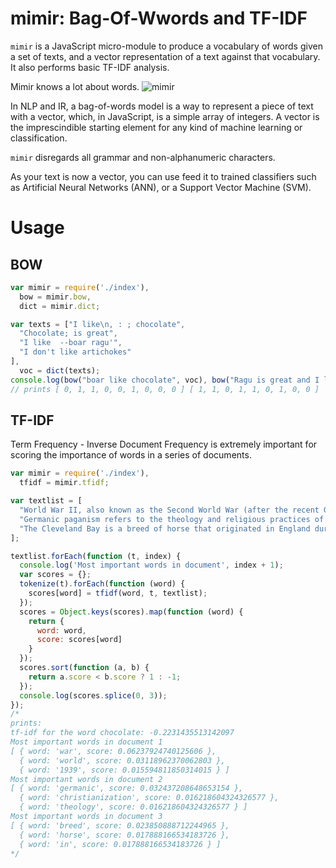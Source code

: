 # mimir: Bag-Of-Wwords and TF-IDF

`mimir` is a JavaScript micro-module to produce a vocabulary of words given a set of texts, and a vector representation of a text against that vocabulary. It also performs basic TF-IDF analysis.

Mimir knows a lot about words.
![mimir](https://upload.wikimedia.org/wikipedia/commons/1/19/Oden_vid_Mims_lik.jpg)

In NLP and IR, a bag-of-words model is a way to represent a piece of text with a vector, which, in 
JavaScript, is a simple array of integers.
A vector is the imprescindible starting element for any kind of machine learning or classification.

`mimir` disregards all grammar and non-alphanumeric characters.

As your text is now a vector, you can use feed it to trained classifiers such as Artificial Neural Networks (ANN), or a Support Vector Machine (SVM).

# Usage

## BOW

```javascript
var mimir = require('./index'),
  bow = mimir.bow,
  dict = mimir.dict;

var texts = ["I like\n, : ; chocolate",
  "Chocolate; is great",
  "I like  --boar ragu'",
  "I don't like artichokes"
],
  voc = dict(texts);
console.log(bow("boar like chocolate", voc), bow("Ragu is great and I like it", voc));
// prints [ 0, 1, 1, 0, 0, 1, 0, 0, 0 ] [ 1, 1, 0, 1, 1, 0, 1, 0, 0 ]
```

## TF-IDF

Term Frequency - Inverse Document Frequency is extremely important for scoring the importance of words in a series of documents.

```javascript
var mimir = require('./index'),
  tfidf = mimir.tfidf;

var textlist = [
  "World War II, also known as the Second World War (after the recent Great War), was a global war that lasted from 1939 to 1945,",
  "Germanic paganism refers to the theology and religious practices of the Germanic peoples from the Iron Age until their Christianization during the Medieval period.",
  "The Cleveland Bay is a breed of horse that originated in England during the 17th century, named for its consistent bay colouring and the Cleveland district of Yorkshire. It is a strong, well-muscled horse breed, the oldest established breed in England, and the only non-draught horse developed in Great Britain. The ancestors of the breed were developed during the Middle Ages for use as pack horses"
];

textlist.forEach(function (t, index) {
  console.log('Most important words in document', index + 1);
  var scores = {};
  tokenize(t).forEach(function (word) {
    scores[word] = tfidf(word, t, textlist);
  });
  scores = Object.keys(scores).map(function (word) {
    return {
      word: word,
      score: scores[word]
    }
  });
  scores.sort(function (a, b) {
    return a.score < b.score ? 1 : -1;
  });
  console.log(scores.splice(0, 3));
});
/*
prints:
tf-idf for the word chocolate: -0.2231435513142097
Most important words in document 1
[ { word: 'war', score: 0.06237924740125606 },
  { word: 'world', score: 0.03118962370062803 },
  { word: '1939', score: 0.015594811850314015 } ]
Most important words in document 2
[ { word: 'germanic', score: 0.032437208648653154 },
  { word: 'christianization', score: 0.016218604324326577 },
  { word: 'theology', score: 0.016218604324326577 } ]
Most important words in document 3
[ { word: 'breed', score: 0.023850888712244965 },
  { word: 'horse', score: 0.017888166534183726 },
  { word: 'in', score: 0.017888166534183726 } ]
*/
